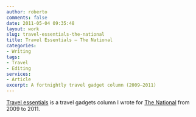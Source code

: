 ```yaml
---
author: roberto
comments: false
date: 2011-05-04 09:35:48
layout: work
slug: travel-essentials-the-national
title: Travel Essentials – The National
categories:
- Writing
tags:
- Travel
- Editing
services:
- Article
excerpt: A fortnightly travel gadget column (2009–2011)
---
```


[Travel essentials](http://www.thenational.ae/topic/subjects/things-to-buy/travel-essentials) is a travel gadgets column I wrote for [The National](http://www.thenational.ae) from 2009 to 2011.
